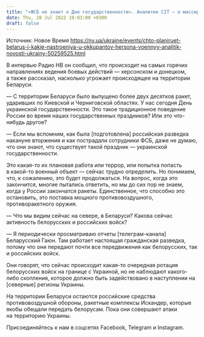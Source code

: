 ```yaml
---
title: "«ФСБ не знает о Дне государственности». Аналитик CIT — о массированном ракетном ударе и горячих направлениях войны — Беларусь, Херсон, Донецк"
date: Thu, 28 Jul 2022 18:03:00 +0300
draft: false
---
```

Источник: Новое Время https://nv.ua/ukraine/events/chto-planiruet-belarus-i-kakie-nastroeniya-u-okkupantov-hersona-voennyy-analitik-novosti-ukrainy-50259525.html


В интервью Радио НВ он сообщил, что происходит на самых горячих направлениях ведения боевых действий — херсонском и донецком, а также рассказал, насколько угрожает происходящее на территории Беларуси.

— С территории Беларуси было выпущено более двух десятков ракет, ударивших по Киевской и Черниговской областях. У нас сегодня День украинской государственности. Это такое традиционное поведение России во время наших государственных праздников? Или это что-нибудь другое?

— Если мы вспомним, как была [подготовлена] российская разведка накануне вторжения и как пострадали сотрудники ФСБ, даже не думаю, что они знают, что существует такой праздник — украинской государственности.

Это какая-то их плановая работа или террор, или попытка попасть в какой-то военный объект — сейчас трудно определить. Но понимаем, что, к сожалению, это будет продолжаться. На вопрос, когда это закончится, многие пытались ответить, но мы до сих пор не знаем, когда у России закончатся ракеты. Единственное, что способно это остановить, это поставка мощного противовоздушного, противоракетного оружия.

— Что мы видим сейчас на севере, в Беларуси? Какова сейчас активность белорусских и российских войск?

— Я периодически просматриваю отчеты [телеграм-канала] Беларусский Гаюн. Там работает настоящая гражданская разведка, потому что они передают почти все передвижения как белорусских, так и российских войск.

Они говорят, что сейчас происходит какая-то очередная ротация белорусских войск на границе с Украиной, но не наблюдают какого-либо скопления, которое должно быть задействовано в наступлении на [северные] регионы Украины.

На территории Беларуси остаются российские средства противовоздушной обороны, ракетные комплексы Искандер, которые якобы обещали передать белорусам. Пока они совершают атаки на территорию Украины.

Присоединяйтесь к нам в соцсетях Facebook, Telegram и Instagram.
